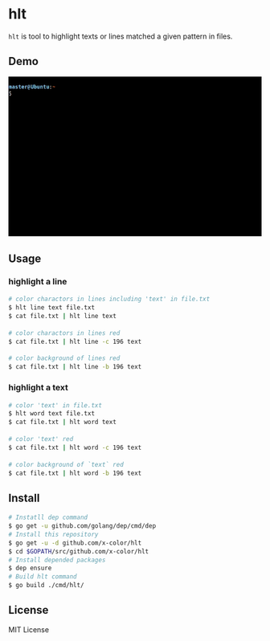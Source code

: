 # hlt

`hlt` is tool to highlight texts or lines matched a given pattern in files.

## Demo

![demo](resouces/demo.gif)

## Usage

### highlight a line

```bash
# color charactors in lines including 'text' in file.txt
$ hlt line text file.txt
$ cat file.txt | hlt line text

# color charactors in lines red
$ cat file.txt | hlt line -c 196 text

# color background of lines red
$ cat file.txt | hlt line -b 196 text
```

### highlight a text

```bash
# color 'text' in file.txt
$ hlt word text file.txt
$ cat file.txt | hlt word text

# color 'text' red
$ cat file.txt | hlt word -c 196 text

# color background of `text` red
$ cat file.txt | hlt word -b 196 text
```

## Install

```bash
# Instatll dep command
$ go get -u github.com/golang/dep/cmd/dep
# Install this repository
$ go get -u -d github.com/x-color/hlt
$ cd $GOPATH/src/github.com/x-color/hlt
# Install depended packages
$ dep ensure
# Build hlt command
$ go build ./cmd/hlt/
```

## License

MIT License
